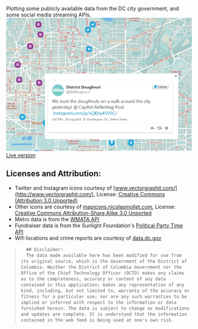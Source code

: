 Plotting some publicly available data from the DC city government, and some social media streaming APIs.
![](/public/images/dcmap_ss.png "screen")
[Live version](http://dcmap.herokuapp.com)

Licenses and Attribution:
-------------------------
- Twitter and Instagram icons courtesy of [www.vectorgraphit.com/](http://www.vectorgraphit.com/), License: [Creative Commons (Attribution 3.0 Unported)](http://creativecommons.org/licenses/by/3.0/)
- Other icons are courtesy of [mapicons.nicolasmollet.com](http://mapicons.nicolasmollet.com/), License: [Creative Commons Attribution-Share Alike 3.0 Unported](http://creativecommons.org/licenses/by-sa/3.0/)
- Metro data is from the [WMATA API](http://developer.wmata.com/)
- Fundraiser data is from the Sunlight Foundation's [Political Party Time API](http://tryit.sunlightfoundation.com/partytime)
- Wifi locations and crime reports are courtesy of [data.dc.gov](http://data.dc.gov) 
>       ## Disclaimer:
>       The data made available here has been modified for use from its original source, which is the Government of the District of Columbia. Neither the District of Columbia Government nor the Office of the Chief Technology Officer (OCTO) makes any claims as to the completeness, accuracy or content of any data contained in this application; makes any representation of any kind, including, but not limited to, warranty of the accuracy or fitness for a particular use; nor are any such warranties to be implied or inferred with respect to the information or data furnished herein. The data is subject to change as modifications and updates are complete. It is understood that the information contained in the web feed is being used at one's own risk.

